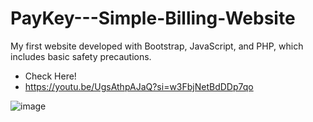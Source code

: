 # PayKey---Simple-Billing-Website

 My first website developed with Bootstrap, JavaScript, and PHP, which includes basic safety precautions.

- Check Here!
- https://youtu.be/UgsAthpAJaQ?si=w3FbjNetBdDDp7qo
  
![image](https://github.com/EgonLothbrok/PayKey---Simple-Billing-Application/assets/121918108/fabcf82b-666b-4f1b-8d03-b16ed5cd1aa7)
